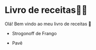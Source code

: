 # Livro de receitas:man_cook:

Olá! Bem vindo ao meu livro de receitas :wave:

- Strogonoff de Frango

- Pavê

  
